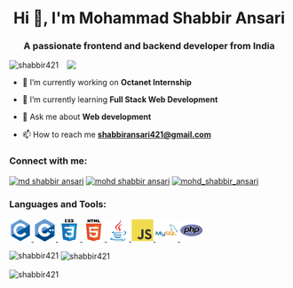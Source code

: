 <h1 align="center">Hi 👋, I'm Mohammad Shabbir Ansari</h1>
<h3 align="center">A passionate frontend and backend developer from India</h3>
<img align="right"  width="400" src="
https://www.bhagwanbhagat.com/wp-content/uploads/2021/02/Chota-Bheem-Images-Photo-HD-Quality-Free-Download.jpg">
<p align="left"> <img src="https://komarev.com/ghpvc/?username=shabbir421&label=Profile%20views&color=0e75b6&style=flat" alt="shabbir421" /> </p>

- 🔭 I’m currently working on **Octanet Internship**

- 🌱 I’m currently learning **Full Stack Web Development**

- 💬 Ask me about **Web development**

- 📫 How to reach me **shabbiransari421@gmail.com**

<h3 align="left">Connect with me:</h3>
<p align="left">
<a href="https://linkedin.com/in/md shabbir ansari" target="blank"><img align="center" src="https://raw.githubusercontent.com/rahuldkjain/github-profile-readme-generator/master/src/images/icons/Social/linked-in-alt.svg" alt="md shabbir ansari" height="30" width="40" /></a>
<a href="https://fb.com/mohd shabbir ansari" target="blank"><img align="center" src="https://raw.githubusercontent.com/rahuldkjain/github-profile-readme-generator/master/src/images/icons/Social/facebook.svg" alt="mohd shabbir ansari" height="30" width="40" /></a>
<a href="https://instagram.com/mohd_shabbir_ansari" target="blank"><img align="center" src="https://raw.githubusercontent.com/rahuldkjain/github-profile-readme-generator/master/src/images/icons/Social/instagram.svg" alt="mohd_shabbir_ansari" height="30" width="40" /></a>
</p>

<h3 align="left">Languages and Tools:</h3>
<p align="left"> <a href="https://www.cprogramming.com/" target="_blank" rel="noreferrer"> <img src="https://raw.githubusercontent.com/devicons/devicon/master/icons/c/c-original.svg" alt="c" width="40" height="40"/> </a> <a href="https://www.w3schools.com/cpp/" target="_blank" rel="noreferrer"> <img src="https://raw.githubusercontent.com/devicons/devicon/master/icons/cplusplus/cplusplus-original.svg" alt="cplusplus" width="40" height="40"/> </a> <a href="https://www.w3schools.com/css/" target="_blank" rel="noreferrer"> <img src="https://raw.githubusercontent.com/devicons/devicon/master/icons/css3/css3-original-wordmark.svg" alt="css3" width="40" height="40"/> </a> <a href="https://www.w3.org/html/" target="_blank" rel="noreferrer"> <img src="https://raw.githubusercontent.com/devicons/devicon/master/icons/html5/html5-original-wordmark.svg" alt="html5" width="40" height="40"/> </a> <a href="https://www.java.com" target="_blank" rel="noreferrer"> <img src="https://raw.githubusercontent.com/devicons/devicon/master/icons/java/java-original.svg" alt="java" width="40" height="40"/> </a> <a href="https://developer.mozilla.org/en-US/docs/Web/JavaScript" target="_blank" rel="noreferrer"> <img src="https://raw.githubusercontent.com/devicons/devicon/master/icons/javascript/javascript-original.svg" alt="javascript" width="40" height="40"/> </a> <a href="https://www.mysql.com/" target="_blank" rel="noreferrer"> <img src="https://raw.githubusercontent.com/devicons/devicon/master/icons/mysql/mysql-original-wordmark.svg" alt="mysql" width="40" height="40"/> </a> <a href="https://www.php.net" target="_blank" rel="noreferrer"> <img src="https://raw.githubusercontent.com/devicons/devicon/master/icons/php/php-original.svg" alt="php" width="40" height="40"/> </a> </p>

<p><img align="left" src="https://github-readme-stats.vercel.app/api/top-langs?username=shabbir421&show_icons=true&locale=en&layout=compact" alt="shabbir421" /></p>

<p>&nbsp;<img align="center" src="https://github-readme-stats.vercel.app/api?username=shabbir421&show_icons=true&locale=en" alt="shabbir421" /></p>

<p><img align="center" src="https://github-readme-streak-stats.herokuapp.com/?user=shabbir421&" alt="shabbir421" /></p>
